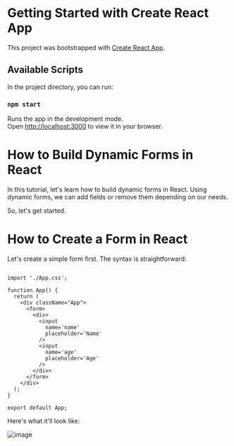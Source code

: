 # Getting Started with Create React App

This project was bootstrapped with [Create React App](https://github.com/facebook/create-react-app).

## Available Scripts

In the project directory, you can run:

### `npm start`

Runs the app in the development mode.\
Open [http://localhost:3000](http://localhost:3000) to view it in your browser.



# How to Build Dynamic Forms in React

In this tutorial, let's learn how to build dynamic forms in React. Using dynamic forms, we can add fields or remove them depending on our needs.

So, let's get started.

# How to Create a Form in React

Let's create a simple form first. The syntax is straightforward:

```

import './App.css';

function App() {
  return (
    <div className="App">
      <form>
        <div>
          <input
            name='name'
            placeholder='Name'
          />
          <input
            name='age'
            placeholder='Age'
          />
        </div>
      </form>
    </div>
  );
}

export default App;

```

Here's what it'll look like:

![image](https://user-images.githubusercontent.com/63926982/185785799-bb88ee4c-1e3c-4528-a934-bbb905692abd.png)


